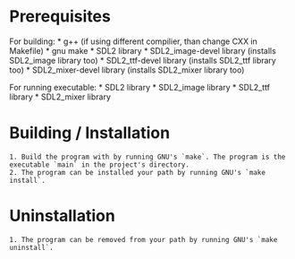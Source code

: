 # Prerequisites
For building:
    * g++ (if using different compilier, than change CXX in Makefile)
    * gnu make
    * SDL2 library
    * SDL2\_image-devel library (installs SDL2\_image library too)
    * SDL2\_ttf-devel library (installs SDL2\_ttf library too)
    * SDL2\_mixer-devel library (installs SDL2\_mixer library too)

For running executable:
    * SDL2 library
    * SDL2\_image library
    * SDL2\_ttf library
    * SDL2\_mixer library

# Building / Installation
    1. Build the program with by running GNU's `make`. The program is the executable `main` in the project's directory.
    2. The program can be installed your path by running GNU's `make install`.

# Uninstallation
    1. The program can be removed from your path by running GNU's `make uninstall`.
